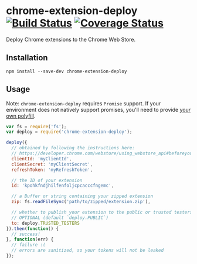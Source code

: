 # chrome-extension-deploy [![Build Status](https://travis-ci.org/erikdesjardins/chrome-extension-deploy.svg?branch=master)](https://travis-ci.org/erikdesjardins/chrome-extension-deploy) [![Coverage Status](https://coveralls.io/repos/github/erikdesjardins/chrome-extension-deploy/badge.svg?branch=master)](https://coveralls.io/github/erikdesjardins/chrome-extension-deploy?branch=master)

Deploy Chrome extensions to the Chrome Web Store.

## Installation

`npm install --save-dev chrome-extension-deploy`

## Usage

Note: `chrome-extension-deploy` requires `Promise` support.
If your environment does not natively support promises, you'll need to provide [your own polyfill](https://github.com/floatdrop/pinkie).

```js
var fs = require('fs');
var deploy = require('chrome-extension-deploy');

deploy({
  // obtained by following the instructions here:
  // https://developer.chrome.com/webstore/using_webstore_api#beforeyoubegin
  clientId: 'myClientId',
  clientSecret: 'myClientSecret',
  refreshToken: 'myRefreshToken',

  // the ID of your extension
  id: 'kpohkfndjhilfenfoljcpcacccfngemc',

  // a Buffer or string containing your zipped extension
  zip: fs.readFileSync('path/to/zipped/extension.zip'),

  // whether to publish your extension to the public or trusted testers
  // OPTIONAL (default `deploy.PUBLIC`)
  to: deploy.TRUSTED_TESTERS
}).then(function() {
  // success!
}, function(err) {
  // failure :(
  // errors are sanitized, so your tokens will not be leaked
});
```
